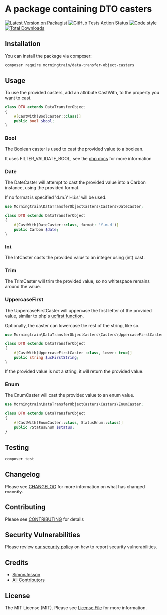 # A package containing DTO casters

[![Latest Version on Packagist](https://img.shields.io/packagist/v/morningtrain/data-transfer-object-casters.svg?style=flat-square)](https://packagist.org/packages/morningtrain/data-transfer-object-casters)
![GitHub Tests Action Status](https://github.com/Morning-Train/data-transfer-object-casters/workflows/Tests/badge.svg)
[![Code style](https://img.shields.io/github/workflow/status/Morning-Train/data-transfer-object-casters/Check%20&%20fix%20styling?label=code%20style)](https://github.com/SimonJnsson/data-transfer-object-casters/actions/workflows/php-cs-fixer.yml/badge.svg)
[![Total Downloads](https://img.shields.io/packagist/dt/morningtrain/data-transfer-object-casters.svg?style=flat-square)](https://packagist.org/packages/morningtrain/data-transfer-object-casters)

## Installation

You can install the package via composer:

```bash
composer require morningtrain/data-transfer-object-casters
```

## Usage

To use the provided casters, add an attribute CastWith, to the property you want to cast.

```php
class DTO extends DataTransferObject
{
    #[CastWith(BoolCaster::class)]
    public bool $bool;
}
```

### Bool

The Boolean caster is used to cast the provided value to a boolean.

It uses FILTER_VALIDATE_BOOL, see the [php docs](https://www.php.net/manual/en/filter.filters.validate.php) for more
information

### Date

The DateCaster will attempt to cast the provided value into a Carbon instance, using the provided format.

If no format is specified 'd.m.Y H:i:s' will be used.

```php
use Morningtrain\DataTransferObjectCasters\Casters\DateCaster;

class DTO extends DataTransferObject
{
    #[CastWith(DateCaster::class, format: 'Y-m-d')]
    public Carbon $date;
}
```

### Int

The IntCaster casts the provided value to an integer using (int) cast.

### Trim

The TrimCaster will trim the provided value, so no whitespace remains around the value.

### UppercaseFirst

The UppercaseFirstCaster will uppercase the first letter of the provided value, similar to
php's [ucfirst function](https://www.php.net/manual/en/function.ucfirst.php).

Optionally, the caster can lowercase the rest of the string, like so.

```php
use Morningtrain\DataTransferObjectCasters\Casters\UppercaseFirstCaster;

class DTO extends DataTransferObject
{
    #[CastWith(UppercaseFirstCaster::class, lower: true)]
    public string $ucFirstString;
}
```

If the provided value is not a string, it will return the provided value.

### Enum

The EnumCaster will cast the provided value to an enum value. 

```php
use Morningtrain\DataTransferObjectCasters\Casters\EnumCaster;

class DTO extends DataTransferObject
{
    #[CastWith(EnumCaster::class, StatusEnum::class)]
    public ?StatusEnum $status;
}
```

## Testing

```bash
composer test
```

## Changelog

Please see [CHANGELOG](CHANGELOG.md) for more information on what has changed recently.

## Contributing

Please see [CONTRIBUTING](.github/CONTRIBUTING.md) for details.

## Security Vulnerabilities

Please review [our security policy](../../security/policy) on how to report security vulnerabilities.

## Credits

- [SimonJnsson](https://github.com/SimonJnsson)
- [All Contributors](../../contributors)

## License

The MIT License (MIT). Please see [License File](LICENSE.md) for more information.
